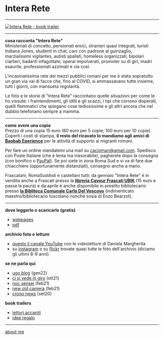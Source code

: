 # Intera Rete    

---  

[![](https://64.media.tumblr.com/7fcf2290188fe0ea8bf2e70cc7f7b69a/1fc8eac3fe44334f-20/s500x750/a4dfd63fe3a24173f8a9732dad2de857ca7946f1.png "Intera Rete - book trailer" )](https://youtu.be/brnGlXThfag)   

---  


**cosa racconta "Intera Rete"**  
Ministeriali di concetto, pensionati eroici, stranieri quasi integrati, turisti Indiana Jones, studenti in chat, cani con padrone al guinzaglio, marzialissimi vigilantes, autisti spallati, homeless organizzati, bipolari ciarlieri, badanti infagottate, operai impolverati, promoter su di giri, madri esaurite, professionisti azzimati e via così. 

L'incasinatissima rete dei mezzi pubblici romani per me è stata sopratutto un gran via vai di facce che, fino al COVID, si ammassavano tutte insieme, tutti i giorni, con mansueta regolarità.  

Le foto e le storie di "Intera Rete" raccontano quelle situazioni per come le ho vissute: i fraintendimenti, gli idilli e gli scazzi, i tipi che corrono disperati, quelli flemmatici che spiegano cose tediosissime e gli altri ancora che nel dubbio telefonano sempre a mamma.   

---  
**come avere una copia**  
Prezzo di una copia 15 euro (60 euro per 5 copie; 100 euro per 10 copie).  
Coperti i costi di stampa, **il resto del ricavato lo mandiamo agli amici di [Baobab Eperience](https://baobabexperience.org/)** per le attività di supporto ai migranti *romani*.  

Per fare un ordine mandatemi una mail su [cacioman@gmail.com](mailto::cacioman@gmail.com). Spedisco con Poste Italiane (che è lenta ma inesorabile), pagherete dopo la consegna (con bonifico o [PayPal](https://www.paypal.me/ClaudioGatti)). Se poi siete in zona Roma Sud e vi va di fare due chiacchiere (opportunamente distanziati), consegno anche a mano.  

Frascatani, RomaSuddisti e castellani tutti: da gennaio "Intera Rete" è in vendita anche a Frascati presso la [**libreria Cavour Frascati UBIK**](https://www.facebook.com/libreria.frascati.cavour) (15 euro e passa la paura) e da aprile è anche disponibile in prestito bibliotecario presso [**la Bibliteca Comunale Carlo Del Vescovo**](https://goo.gl/maps/H5r5x6QXrAq1rRXQA) (indimenticato maestro/bibliotecario tuscolano nonchè sosia di Enzo Bearzot).  

---  
**dove leggerlo o scaricarlo (gratis)**  
- [webpages](https://docs.google.com/document/d/e/2PACX-1vQRwiANaom26EhtbYZtutYeL-2fAjymjrPLMVab8JFhXCJS-6tZhbRlzBT5uN64oruOdjbD5KI3Oofl/pub)  
- [pdf](https://drive.google.com/file/d/1_DByHcB7XwEvOEKSn8o94STRQoVUqiLo/view?usp=sharing) 

**archivio foto e letture**  
- [questo il canale YouTube](https://www.youtube.com/channel/UC8B2bq3VdPtSeLzryWwNAlQ) con le videoletture di Daniela Margherita 
- su [instagram](https://www.instagram.com/InteraRete/) o su [flickr]() trovate quasi tutte le foto dell'archivio (diciamo gli ultimi 8-9 anni)    

**se ne parla qui**  
- [ugo blog](https://ugofoto.blogspot.com/2022/01/piccole-storie-metropolitane.html)  (gen22)  
- [ci si vede in giro](https://www.cisivedeingiro.com/giri-di-parole/intera-rete-cronache-metropolitane/) (ott21)  
- [noc sensei](https://www.nocsensei.com/lente/talenti/admin4914/quattro-splendidi-libri/) (feb21)  
- [new old camera](https://youtu.be/liLdrN-OhoY) (feb21)  
- [crono news](https://crono.news/Y:2020/M:07/D:31/h:20/m:38/s:25/claudio-gatti-storie-metropolitane-di-pendolarismo-quotidiano/?fbclid=IwAR0_44grhOo38E2FiM1h5a4exzcAlRjKYoysokIDaypL9k7MBgGVaRpRAw4) (set20)  

**book trailers**  
- [lettori accaniti](https://youtu.be/mYt2Ns11YoA) 
- [idee regalo](https://youtu.be/brnGlXThfag)     

---    
[about me](https://about.me/cacioman)  

